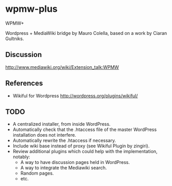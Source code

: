 # wpmw-plus

WPMW+

Wordpress + MediaWiki bridge by Mauro Colella, based on a work by Ciaran Gultniks.

## Discussion
http://www.mediawiki.org/wiki/Extension_talk:WPMW

## References
* Wikiful for Wordpress http://wordpress.org/plugins/wikiful/

## TODO

* A centralized installer, from inside WordPress.
* Automatically check that the .htaccess file of the master WordPress installation does not interfere.
* Automatically rewrite the .htaccess if necessary.
* Include wiki base instead of proxy (see Wikiful Plugin by zingiri).
* Review additional plugins which could help with the implementation, notably:
    * A way to have discussion pages held in WordPress.
    * A way to integrate the Mediawiki search.
    * Random pages.
    * etc.
